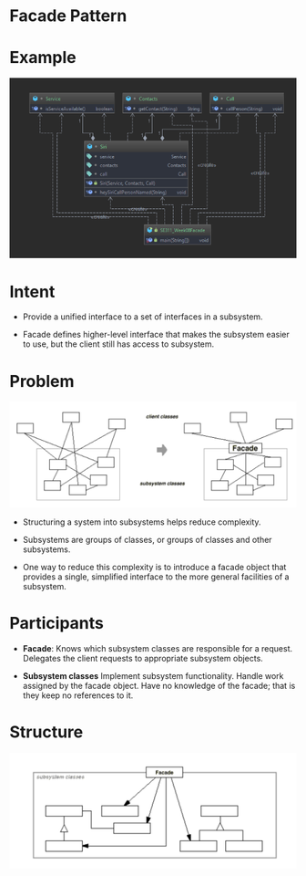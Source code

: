 # Facade Pattern 

# Example 

![Visitor Pattern Structure](current_UML.png)


# Intent

 *  Provide a unified interface to a set of interfaces in a subsystem.
 
 * Facade defines higher-level interface 
that makes the subsystem easier to use, 
but the client still has access to subsystem.  
# Problem

![Visitor Pattern Structure](motivation.png)

* Structuring a system into subsystems helps reduce complexity.

* Subsystems are groups of classes, or groups of classes and other
  subsystems.

* One way to reduce this complexity is to introduce a facade object that
  provides a single, simplified interface to the more general facilities of a
  subsystem.

# Participants

* **Facade**:
  Knows which subsystem classes are responsible for a request.
  Delegates the client requests to appropriate subsystem objects.
  
* **Subsystem classes**
  Implement subsystem functionality.
  Handle work assigned by the facade object.
  Have no knowledge of the facade; that is they keep no references to it.


# Structure

![Visitor Pattern Structure](UML_Structure.png)